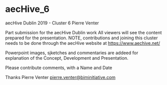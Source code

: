 # aecHive_6
aecHive Dublin 2019 - Cluster 6 Pierre Venter

Part submission for the aecHive Dublin work
All viewers will see the content prepared for the presentation. NOTE, contributions and joining this cluster needs to be done through the aecHive website at 
https://www.aechive.net/

Powerpoint images, sjketches and commentaries are addeed for explanation of the Concept, Development and Presentation.

Please contribute comments, with a Name and Date

Thanks
Pierre Venter
pierre.venter@biminitiative.com
